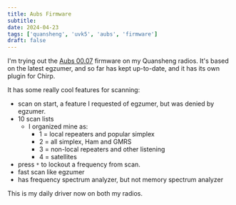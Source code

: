 ```yaml
---
title: Aubs Firmware
subtitle: 
date: 2024-04-23
tags: ['quansheng', 'uvk5', 'aubs', 'firmware']
draft: false
---
```


I'm trying out the 
[Aubs 00.07](https://github.com/AubsUK/uv-k5-firmware-custom)
firmware on my Quansheng radios.
It's based on the latest egzumer, 
and so far has kept up-to-date,
and it has its own plugin for Chirp.

It has some really cool features for scanning:
- scan on start, 
  a feature I requested of egzumer, 
  but was denied by egzumer.
- 10 scan lists
  - I organized mine as:
    - 1 = local repeaters and popular simplex
    - 2 = all simplex, Ham and GMRS
    - 3 = non-local repeaters and other listening
    - 4 = satellites
- press `*` to lockout a frequency from scan.
- fast scan like egzumer
- has frequency spectrum analyzer, but not memory spectrum analyzer

This is my daily driver now on both my radios.

<!--more-->
